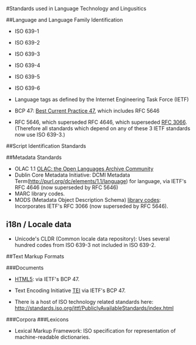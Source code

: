 #Standards used in Language Technology and Lingusitics

##Language and Language Family Identification
* ISO 639-1
* ISO 639-2
* ISO 639-3
* ISO 639-4
* ISO 639-5
* ISO 639-6

* Language tags as defined by the Internet Engineering Task Force (IETF)
* BCP 47: [Best Current Practice 47](https://tools.ietf.org/html/bcp47), which includes RFC 5646
* RFC 5646, which superseded RFC 4646, which superseded [RFC 3066](https://www.ietf.org/rfc/rfc3066.txt). (Therefore all standards which depend on any of these 3 IETF standards now use ISO 639-3.)

##Script Identification Standards

##Metadata Standards
* OLAC 1.1 [OLAC: the Open Languages Archive Community](http://www.language-archives.org/REC/language.html)
* Dublin Core Metadata Initiative: DCMI Metadata Term(http://purl.org/dc/elements/1.1/language) for language, via IETF's RFC 4646 (now superseded by RFC 5646)
* MARC library codes.
* MODS (Metadata Object Description Schema) [library codes](http://www.loc.gov/standards/mods/v3/mods-userguide-elements.html): Incorporates IETF's RFC 3066 (now superseded by RFC 5646).

## i18n / Locale data
* Unicode's CLDR (Common locale data repository): Uses several hundred codes from ISO 639-3 not included in ISO 639-2.

##Text Markup Formats

###Documents
* [HTML5](http://www.w3.org/TR/html5/dom.html#the-lang-and-xml:lang-attributes): via IETF's BCP 47.
* Text Encoding Initiative [TEI](http://www.tei-c.org/release/doc/tei-p5-doc/en/html/ref-language.html) via IETF's BCP 47.

* There is a host of ISO technology related standards here: http://standards.iso.org/ittf/PubliclyAvailableStandards/index.html

###Corpora
###Lexicons
* Lexical Markup Framework: ISO specification for representation of machine-readable dictionaries.


